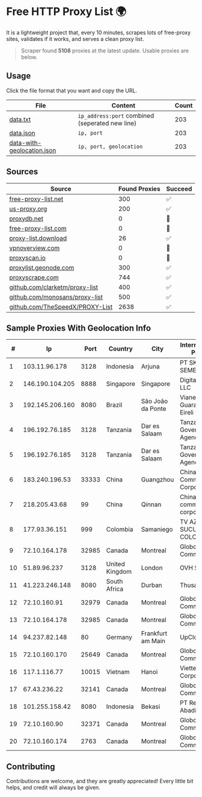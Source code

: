 
# Free HTTP Proxy List 🌍

It is a lightweight project that, every 10 minutes, scrapes lots of free-proxy sites, validates if it works, and serves a clean proxy list.


> Scraper found **5108** proxies at the latest update. Usable proxies are below.

## Usage

Click the file format that you want and copy the URL.


|File|Content|Count|
|----|-------|-----|
|[data.txt](https://raw.githubusercontent.com/themiralay/Proxy-List-World/master/data.txt)|`ip_address:port` combined (seperated new line)|203|
|[data.json](https://raw.githubusercontent.com/themiralay/Proxy-List-World/master/data.json)|`ip, port`|203|
|[data-with-geolocation.json](https://raw.githubusercontent.com/themiralay/Proxy-List-World/master/data-with-geolocation.json)|`ip, port, geolocation`|203|

## Sources

|Source|Found Proxies|Succeed|
|------|-------------|-------|
|[free-proxy-list.net](https://free-proxy-list.net)|300|✅|
|[us-proxy.org](https://www.us-proxy.org)|200|✅|
|[proxydb.net](http://proxydb.net)|0|🚫|
|[free-proxy-list.com](https://free-proxy-list.com/?page=&port=&type%5B%5D=http&type%5B%5D=https&up_time=0&search=Search)|0|🚫|
|[proxy-list.download](https://www.proxy-list.download/HTTP)|26|✅|
|[vpnoverview.com](https://vpnoverview.com/privacy/anonymous-browsing/free-proxy-servers)|0|🚫|
|[proxyscan.io](https://www.proxyscan.io)|0|🚫|
|[proxylist.geonode.com](https://proxylist.geonode.com/api/proxy-list?limit=300&page=1&sort_by=lastChecked&sort_type=desc&protocols=http,https)|300|✅|
|[proxyscrape.com](https://api.proxyscrape.com/v2/?request=displayproxies&protocol=http&timeout=10000&country=all&ssl=all&anonymity=all)|744|✅|
|[github.com/clarketm/proxy-list](https://raw.githubusercontent.com/clarketm/proxy-list/master/proxy-list-raw.txt)|400|✅|
|[github.com/monosans/proxy-list](https://raw.githubusercontent.com/monosans/proxy-list/main/proxies/http.txt)|500|✅|
|[github.com/TheSpeedX/PROXY-List](https://raw.githubusercontent.com/TheSpeedX/PROXY-List/master/http.txt)|2638|✅|


## Sample Proxies With Geolocation Info

|#|Ip|Port|Country|City|Internet Service Provider|
|-|--|----|-------|----|-------------------------|
|1|103.11.96.178|3128|Indonesia|Arjuna|PT SKYLINE SEMESTA|
|2|146.190.104.205|8888|Singapore|Singapore|DigitalOcean, LLC|
|3|192.145.206.160|8080|Brazil|São João da Ponte|Vianet Guaraciama Eireli ME|
|4|196.192.76.185|3128|Tanzania|Dar es Salaam|Tanzania e-Government Agency|
|5|196.192.76.185|3128|Tanzania|Dar es Salaam|Tanzania e-Government Agency|
|6|183.240.196.53|33333|China|Guangzhou|China Mobile Communications Corporation|
|7|218.205.43.68|99|China|Qinnan|China Mobile communications corporation|
|8|177.93.36.151|999|Colombia|Samaniego|TV AZTECA SUCURSAL COLOMBIA|
|9|72.10.164.178|32985|Canada|Montreal|GloboTech Communications|
|10|51.89.96.237|3128|United Kingdom|London|OVH SAS|
|11|41.223.246.148|8080|South Africa|Durban|Thusaconnect|
|12|72.10.160.91|32979|Canada|Montreal|GloboTech Communications|
|13|72.10.164.178|32985|Canada|Montreal|GloboTech Communications|
|14|94.237.82.148|80|Germany|Frankfurt am Main|UpCloud Ltd|
|15|72.10.160.170|25649|Canada|Montreal|GloboTech Communications|
|16|117.1.116.77|10015|Vietnam|Hanoi|Viettel Corporation|
|17|67.43.236.22|32141|Canada|Montreal|GloboTech Communications|
|18|101.255.158.42|8080|Indonesia|Bekasi|PT Remala Abadi|
|19|72.10.160.90|32371|Canada|Montreal|GloboTech Communications|
|20|72.10.160.174|2763|Canada|Montreal|GloboTech Communications|



## Contributing

Contributions are welcome, and they are greatly appreciated! Every
little bit helps, and credit will always be given.

